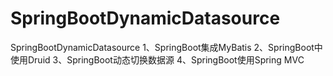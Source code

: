 # SpringBootDynamicDatasource
SpringBootDynamicDatasource
1、SpringBoot集成MyBatis
2、SpringBoot中使用Druid
3、SpringBoot动态切换数据源
4、SpringBoot使用Spring MVC
